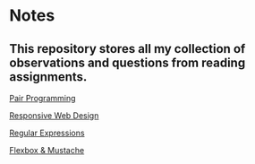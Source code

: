 # Notes

## This repository stores all my collection of observations and questions from reading assignments.


[Pair Programming](pair-programming.md)

[Responsive Web Design](ResponsiveWebDesign.md)

[Regular Expressions](rwd-regex-notes.md)

[Flexbox & Mustache](read-03.md)
